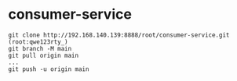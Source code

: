# consumer-service

```
git clone http://192.168.140.139:8888/root/consumer-service.git
(root:qwe123rty_)
git branch -M main
git pull origin main
...
git push -u origin main
```